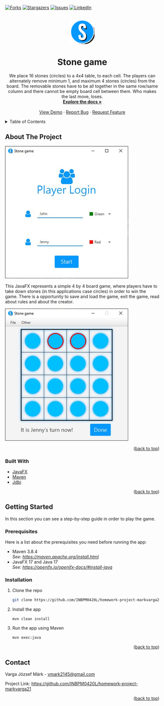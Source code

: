 <div id="top"></div>
<!--
*** Thanks for checking out the Best-README-Template. If you have a suggestion
*** that would make this better, please fork the repo and create a pull request
*** or simply open an issue with the tag "enhancement".
*** Don't forget to give the project a star!
*** Thanks again! Now go create something AMAZING! :D
-->



<!-- PROJECT SHIELDS -->
<!--
*** I'm using markdown "reference style" links for readability.
*** Reference links are enclosed in brackets [ ] instead of parentheses ( ).
*** See the bottom of this document for the declaration of the reference variables
*** for contributors-url, forks-url, etc. This is an optional, concise syntax you may use.
*** https://www.markdownguide.org/basic-syntax/#reference-style-links
-->
[![Forks][forks-shield]][forks-url]
[![Stargazers][stars-shield]][stars-url]
[![Issues][issues-shield]][issues-url]
[![LinkedIn][linkedin-shield]][linkedin-url]



<!-- PROJECT LOGO -->
<br />
<div align="center">
  <a href="https://github.com/INBPM0420L/homework-project-markvarga21">
    <img src="src/main/resources/images/game-logo.png" alt="Logo" width="80" height="80">
  </a>

<h1 align="center">Stone game</h1>

  <p align="center">
    We place 16 stones (circles) to a 4x4 table, to each cell. The players can alternately remove minimum 1, and maximum 4 stones (circles) from the board. The removable stones have to be all together in the same row/same column and there cannot be empty board cell between them. Who makes the last move, loses.
    <br />
    <a href="https://github.com/INBPM0420L/homework-project-markvarga21"><strong>Explore the docs »</strong></a>
    <br />
    <br />
    <a href="https://github.com/INBPM0420L/homework-project-markvarga21">View Demo</a>
    ·
    <a href="https://github.com/INBPM0420L/homework-project-markvarga21/issues">Report Bug</a>
    ·
    <a href="https://github.com/INBPM0420L/homework-project-markvarga21/issues">Request Feature</a>
  </p>
</div>



<!-- TABLE OF CONTENTS -->
<details>
  <summary>Table of Contents</summary>
  <ol>
    <li>
      <a href="#about-the-project">About The Project</a>
      <ul>
        <li><a href="#built-with">Built With</a></li>
      </ul>
    </li>
    <li>
      <a href="#getting-started">Getting Started</a>
      <ul>
        <li><a href="#prerequisites">Prerequisites</a></li>
        <li><a href="#installation">Installation</a></li>
      </ul>
    </li>
    <li><a href="#contact">Contact</a></li>
  </ol>
</details>



<!-- ABOUT THE PROJECT -->
## About The Project

<img src="src/main/resources/images/login-screen-preview.JPG" alt="Logo">

This JavaFX represents a simple 4 by 4 board game, where players have to take down stones (in this applications case circles) in order to win the game. There is a opportunity to save and load the game, exit the game, read about rules and about the creator.

<img src="src/main/resources/images/game-preview.JPG" alt="Logo">

<p align="right">(<a href="#top">back to top</a>)</p>

### Built With

* [JavaFX](https://openjfx.io/)
* [Maven](https://maven.apache.org/)
* [Jdbi](https://jdbi.org/)
<p align="right">(<a href="#top">back to top</a>)</p>



<!-- GETTING STARTED -->
## Getting Started

In this section you can see a step-by-step guide in order to play the game.

### Prerequisites

Here is a list about the prerequisites you need before running the app:
* Maven 3.8.4
  *</br>See: https://maven.apache.org/install.html*
* JavaFX 17 and Java 17
  *</br>See: https://openjfx.io/openjfx-docs/#install-java*

### Installation

1. Clone the repo
   ```sh
   git clone https://github.com/INBPM0420L/homework-project-markvarga21.git
   ```
2. Install the app
    ```
   mvn clean install
    ```
3. Run the app using Maven
   ```sh
   mvn exec:java
   ```

<p align="right">(<a href="#top">back to top</a>)</p>

<!-- CONTACT -->
## Contact

Varga József Márk - vmark2145@gmail.com

Project Link: https://github.com/INBPM0420L/homework-project-markvarga21

<p align="right">(<a href="#top">back to top</a>)</p>


<!-- MARKDOWN LINKS & IMAGES -->
<!-- https://www.markdownguide.org/basic-syntax/#reference-style-links -->
[forks-shield]: https://img.shields.io/github/forks/github_username/repo_name.svg?style=for-the-badge
[forks-url]: https://github.com/INBPM0420L/homework-project-markvarga21/network/members
[stars-shield]: https://img.shields.io/github/stars/github_username/repo_name.svg?style=for-the-badge
[stars-url]: https://github.com/INBPM0420L/homework-project-markvarga21/stargazers
[issues-shield]: https://img.shields.io/github/issues/github_username/repo_name.svg?style=for-the-badge
[issues-url]: https://github.com/INBPM0420L/homework-project-markvarga21/issues
[linkedin-shield]: https://img.shields.io/badge/-LinkedIn-black.svg?style=for-the-badge&logo=linkedin&colorB=555
[linkedin-url]: https://www.linkedin.com/in/j%C3%B3zsef-m%C3%A1rk-varga-202123225/
[product-screenshot]: images/screenshot.png
